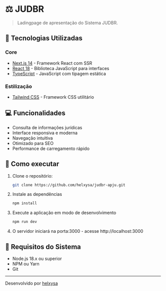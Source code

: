 # ⚖️ JUDBR

> Ladingpage de apresentação do Sistema JUDBR.

## 🚀 Tecnologias Utilizadas

### Core
- [Next.js 14](https://nextjs.org/) - Framework React com SSR
- [React 18](https://reactjs.org/) - Biblioteca JavaScript para interfaces
- [TypeScript](https://www.typescriptlang.org/) - JavaScript com tipagem estática

### Estilização
- [Tailwind CSS](https://tailwindcss.com/) - Framework CSS utilitário

## 💻 Funcionalidades

- Consulta de informações jurídicas
- Interface responsiva e moderna
- Navegação intuitiva
- Otimizado para SEO
- Performance de carregamento rápido

## 🚀 Como executar


1. Clone o repositório:
   ```bash
   git clone https://github.com/helxysa/judbr-apju.git
   ```
2. Instale as dependências
   ```bash
   npm install
   ```
3. Execute a aplicação em modo de desenvolvimento
   ```bash
   npm run dev
   ```
4. O servidor iniciará na porta:3000 - acesse http://localhost:3000 

## 🔧 Requisitos do Sistema

- Node.js 18.x ou superior
- NPM ou Yarn
- Git

---

Desenvolvido por [helxysa](https://github.com/seu-usuario)

